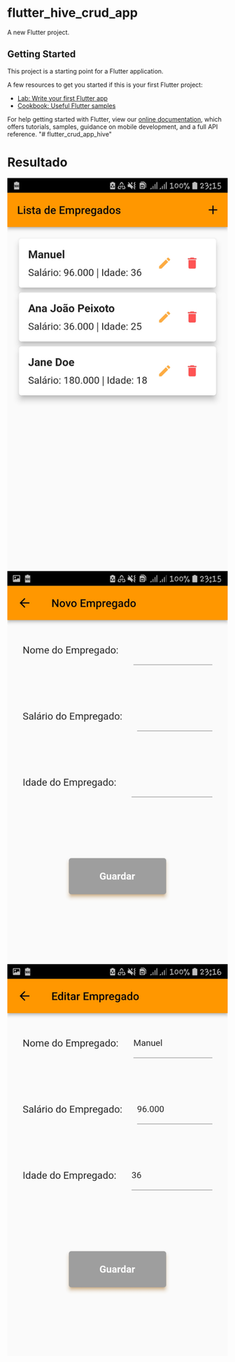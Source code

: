 # flutter_hive_crud_app

A new Flutter project.

## Getting Started

This project is a starting point for a Flutter application.

A few resources to get you started if this is your first Flutter project:

- [Lab: Write your first Flutter app](https://flutter.dev/docs/get-started/codelab)
- [Cookbook: Useful Flutter samples](https://flutter.dev/docs/cookbook)

For help getting started with Flutter, view our
[online documentation](https://flutter.dev/docs), which offers tutorials,
samples, guidance on mobile development, and a full API reference.
"# flutter_crud_app_hive" 

# Resultado

![Tela Inicial](https://github.com/DagmarMpheio/flutter_crud_app_hive/blob/main/img/Screenshot_20211219-231541.jpg?raw=true)
![Tela de Cadastro](https://github.com/DagmarMpheio/flutter_crud_app_hive/blob/main/img/Screenshot_20211219-231550.jpg?raw=true)
![Tela de Edição](https://github.com/DagmarMpheio/flutter_crud_app_hive/blob/main/img/Screenshot_20211219-231616.jpg?raw=true)

